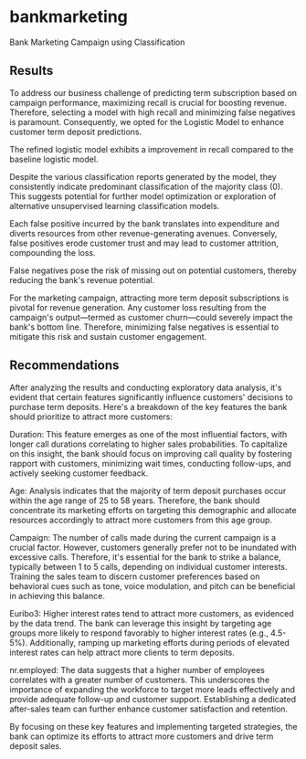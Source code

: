 # bankmarketing
Bank Marketing Campaign using Classification 

## Results


To address our business challenge of predicting term subscription based on campaign performance, maximizing recall is crucial for boosting revenue. Therefore, selecting a model with high recall and minimizing false negatives is paramount. Consequently, we opted for the Logistic Model to enhance customer term deposit predictions.

The refined logistic model exhibits a improvement in recall compared to the baseline logistic model.

Despite the various classification reports generated by the model, they consistently indicate predominant classification of the majority class (0). This suggests potential for further model optimization or exploration of alternative unsupervised learning classification models.

Each false positive incurred by the bank translates into expenditure and diverts resources from other revenue-generating avenues. Conversely, false positives erode customer trust and may lead to customer attrition, compounding the loss.

False negatives pose the risk of missing out on potential customers, thereby reducing the bank's revenue potential.

For the marketing campaign, attracting more term deposit subscriptions is pivotal for revenue generation. Any customer loss resulting from the campaign's output—termed as customer churn—could severely impact the bank's bottom line. Therefore, minimizing false negatives is essential to mitigate this risk and sustain customer engagement.

## Recommendations

After analyzing the results and conducting exploratory data analysis, it's evident that certain features significantly influence customers' decisions to purchase term deposits. Here's a breakdown of the key features the bank should prioritize to attract more customers:

Duration: This feature emerges as one of the most influential factors, with longer call durations correlating to higher sales probabilities. To capitalize on this insight, the bank should focus on improving call quality by fostering rapport with customers, minimizing wait times, conducting follow-ups, and actively seeking customer feedback.

Age: Analysis indicates that the majority of term deposit purchases occur within the age range of 25 to 58 years. Therefore, the bank should concentrate its marketing efforts on targeting this demographic and allocate resources accordingly to attract more customers from this age group.

Campaign: The number of calls made during the current campaign is a crucial factor. However, customers generally prefer not to be inundated with excessive calls. Therefore, it's essential for the bank to strike a balance, typically between 1 to 5 calls, depending on individual customer interests. Training the sales team to discern customer preferences based on behavioral cues such as tone, voice modulation, and pitch can be beneficial in achieving this balance.

Euribo3: Higher interest rates tend to attract more customers, as evidenced by the data trend. The bank can leverage this insight by targeting age groups more likely to respond favorably to higher interest rates (e.g., 4.5-5%). Additionally, ramping up marketing efforts during periods of elevated interest rates can help attract more clients to term deposits.

nr.employed: The data suggests that a higher number of employees correlates with a greater number of customers. This underscores the importance of expanding the workforce to target more leads effectively and provide adequate follow-up and customer support. Establishing a dedicated after-sales team can further enhance customer satisfaction and retention.

By focusing on these key features and implementing targeted strategies, the bank can optimize its efforts to attract more customers and drive term deposit sales.
